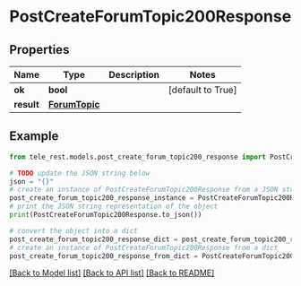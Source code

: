 # PostCreateForumTopic200Response


## Properties

Name | Type | Description | Notes
------------ | ------------- | ------------- | -------------
**ok** | **bool** |  | [default to True]
**result** | [**ForumTopic**](ForumTopic.md) |  | 

## Example

```python
from tele_rest.models.post_create_forum_topic200_response import PostCreateForumTopic200Response

# TODO update the JSON string below
json = "{}"
# create an instance of PostCreateForumTopic200Response from a JSON string
post_create_forum_topic200_response_instance = PostCreateForumTopic200Response.from_json(json)
# print the JSON string representation of the object
print(PostCreateForumTopic200Response.to_json())

# convert the object into a dict
post_create_forum_topic200_response_dict = post_create_forum_topic200_response_instance.to_dict()
# create an instance of PostCreateForumTopic200Response from a dict
post_create_forum_topic200_response_from_dict = PostCreateForumTopic200Response.from_dict(post_create_forum_topic200_response_dict)
```
[[Back to Model list]](../README.md#documentation-for-models) [[Back to API list]](../README.md#documentation-for-api-endpoints) [[Back to README]](../README.md)


